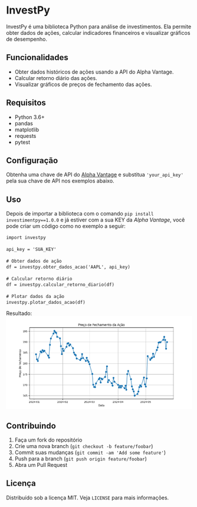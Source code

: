 # InvestPy

InvestPy é uma biblioteca Python para análise de investimentos. Ela permite obter dados de ações, calcular indicadores financeiros e visualizar gráficos de desempenho.

## Funcionalidades

- Obter dados históricos de ações usando a API do Alpha Vantage.
- Calcular retorno diário das ações.
- Visualizar gráficos de preços de fechamento das ações.

## Requisitos

- Python 3.6+
- pandas
- matplotlib
- requests
- pytest



## Configuração

Obtenha uma chave de API do [Alpha Vantage](https://www.alphavantage.co/support/#api-key) e substitua `'your_api_key'` pela sua chave de API nos exemplos abaixo.


## Uso

Depois de importar a biblioteca com o comando `pip install investimentpy==1.0.0` e já estiver com a sua KEY da *Alpha Vantage*, você pode criar um código como no exemplo a seguir:

```shell
import investpy

api_key = 'SUA_KEY'

# Obter dados de ação
df = investpy.obter_dados_acao('AAPL', api_key)

# Calcular retorno diário
df = investpy.calcular_retorno_diario(df)

# Plotar dados da ação
investpy.plotar_dados_acao(df)

```

Resultado:
![resultado calculo retorno diario](exemplo.png)


## Contribuindo

1. Faça um fork do repositório
2. Crie uma nova branch (`git checkout -b feature/foobar`)
3. Commit suas mudanças (`git commit -am 'Add some feature'`)
4. Push para a branch (`git push origin feature/foobar`)
5. Abra um Pull Request

## Licença

Distribuído sob a licença MIT. Veja `LICENSE` para mais informações.